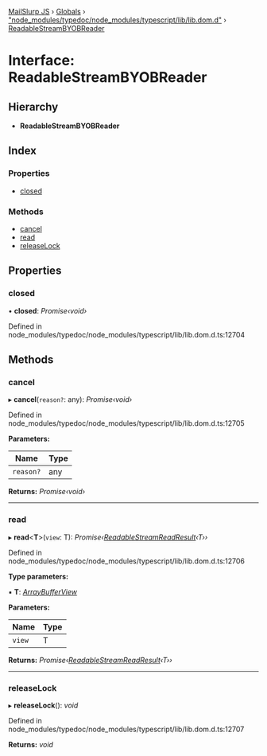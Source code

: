 [MailSlurp JS](../README.md) › [Globals](../globals.md) › ["node_modules/typedoc/node_modules/typescript/lib/lib.dom.d"](../modules/_node_modules_typedoc_node_modules_typescript_lib_lib_dom_d_.md) › [ReadableStreamBYOBReader](_node_modules_typedoc_node_modules_typescript_lib_lib_dom_d_.readablestreambyobreader.md)

# Interface: ReadableStreamBYOBReader

## Hierarchy

* **ReadableStreamBYOBReader**

## Index

### Properties

* [closed](_node_modules_typedoc_node_modules_typescript_lib_lib_dom_d_.readablestreambyobreader.md#closed)

### Methods

* [cancel](_node_modules_typedoc_node_modules_typescript_lib_lib_dom_d_.readablestreambyobreader.md#cancel)
* [read](_node_modules_typedoc_node_modules_typescript_lib_lib_dom_d_.readablestreambyobreader.md#read)
* [releaseLock](_node_modules_typedoc_node_modules_typescript_lib_lib_dom_d_.readablestreambyobreader.md#releaselock)

## Properties

###  closed

• **closed**: *Promise‹void›*

Defined in node_modules/typedoc/node_modules/typescript/lib/lib.dom.d.ts:12704

## Methods

###  cancel

▸ **cancel**(`reason?`: any): *Promise‹void›*

Defined in node_modules/typedoc/node_modules/typescript/lib/lib.dom.d.ts:12705

**Parameters:**

Name | Type |
------ | ------ |
`reason?` | any |

**Returns:** *Promise‹void›*

___

###  read

▸ **read**<**T**>(`view`: T): *Promise‹[ReadableStreamReadResult](_node_modules_typedoc_node_modules_typescript_lib_lib_dom_d_.readablestreamreadresult.md)‹T››*

Defined in node_modules/typedoc/node_modules/typescript/lib/lib.dom.d.ts:12706

**Type parameters:**

▪ **T**: *[ArrayBufferView](_node_modules_typedoc_node_modules_typescript_lib_lib_es5_d_.arraybufferview.md)*

**Parameters:**

Name | Type |
------ | ------ |
`view` | T |

**Returns:** *Promise‹[ReadableStreamReadResult](_node_modules_typedoc_node_modules_typescript_lib_lib_dom_d_.readablestreamreadresult.md)‹T››*

___

###  releaseLock

▸ **releaseLock**(): *void*

Defined in node_modules/typedoc/node_modules/typescript/lib/lib.dom.d.ts:12707

**Returns:** *void*
